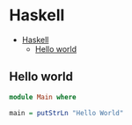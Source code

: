 # Haskell

<!--ts-->
* [Haskell](hasekll.md#haskell)
   * [Hello world](hasekll.md#hello-world)

<!-- Added by: runner, at: Wed Aug 25 10:24:26 UTC 2021 -->

<!--te-->

## Hello world
```haskell
module Main where

main = putStrLn "Hello World"
```
